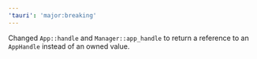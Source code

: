 ```yaml
---
'tauri': 'major:breaking'
---
```


Changed `App::handle` and `Manager::app_handle` to return a reference to an `AppHandle` instead of an owned value.
